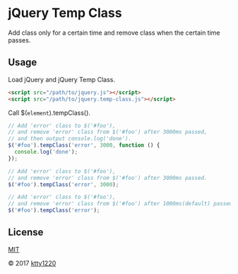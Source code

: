 # jQuery Temp Class

Add class only for a certain time and remove class when the certain time passes.

## Usage

Load jQuery and jQuery Temp Class.

```html
<script src="/path/to/jquery.js"></script>
<script src="/path/to/jquery.temp-class.js"></script>
```

Call $(`element`).tempClass().

```js
// Add 'error' class to $('#foo'),
// and remove 'error' class from $('#foo') after 3000ms passed,
// and then output console.log('done').
$('#foo').tempClass('error', 3000, function () {
  console.log('done');
});

// Add 'error' class to $('#foo'),
// and remove 'error' class from $('#foo') after 3000ms passed.
$('#foo').tempClass('error', 3000);

// Add 'error' class to $('#foo'),
// and remove 'error' class from $('#foo') after 1000ms(default) passed.
$('#foo').tempClass('error');
```

## License

[MIT](http://www.opensource.org/licenses/mit-license)

&copy; 2017 [ktty1220](mailto:ktty1220@gmail.com)
